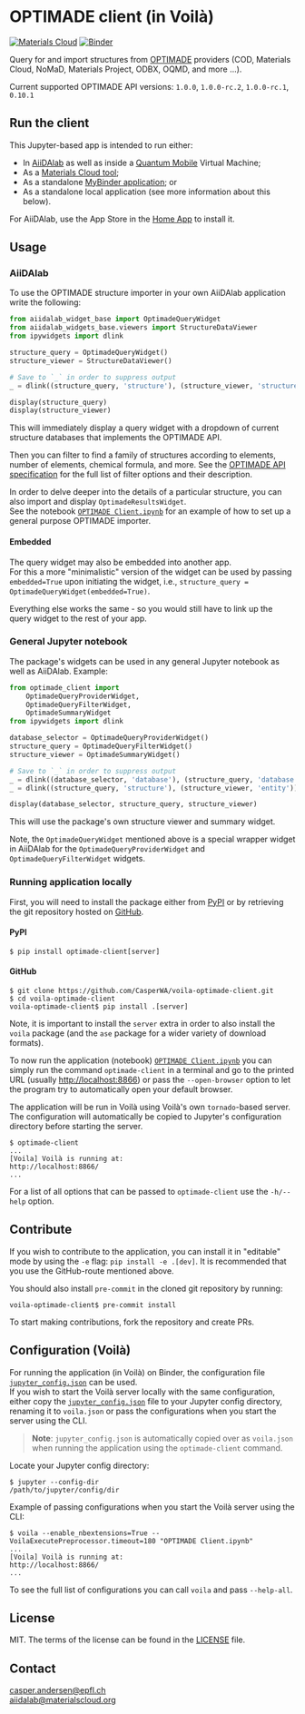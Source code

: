# OPTIMADE client (in Voilà)

[![Materials Cloud](https://img.shields.io/endpoint?url=https://raw.githubusercontent.com/CasperWA/voila-optimade-client/develop/docs/resources/mcloud_badge.json)](https://dev-tools.materialscloud.org/optimadeclient/)
[![Binder](https://mybinder.org/badge_logo.svg)](https://mybinder.org/v2/gh/CasperWA/voila-optimade-client/develop?urlpath=%2Fvoila%2Frender%2FOPTIMADE%20Client.ipynb)

Query for and import structures from [OPTIMADE](https://www.optimade.org) providers (COD, Materials Cloud, NoMaD, Materials Project, ODBX, OQMD, and more ...).

Current supported OPTIMADE API versions: `1.0.0`, `1.0.0-rc.2`, `1.0.0-rc.1`, `0.10.1`

## Run the client

This Jupyter-based app is intended to run either:

- In [AiiDAlab](https://aiidalab.materialscloud.org) as well as inside a [Quantum Mobile](https://materialscloud.org/work/quantum-mobile) Virtual Machine;
- As a [Materials Cloud tool](https://dev-tools.materialscloud.org/optimadeclient/);
- As a standalone [MyBinder application](https://mybinder.org/v2/gh/CasperWA/voila-optimade-client/develop?urlpath=%2Fvoila%2Frender%2FOPTIMADE%20Client.ipynb); or
- As a standalone local application (see more information about this below).

For AiiDAlab, use the App Store in the [Home App](https://github.com/aiidalab/aiidalab-home) to install it.

## Usage

### AiiDAlab

To use the OPTIMADE structure importer in your own AiiDAlab application write the following:

```python
from aiidalab_widget_base import OptimadeQueryWidget
from aiidalab_widgets_base.viewers import StructureDataViewer
from ipywidgets import dlink

structure_query = OptimadeQueryWidget()
structure_viewer = StructureDataViewer()

# Save to `_` in order to suppress output
_ = dlink((structure_query, 'structure'), (structure_viewer, 'structure'))

display(structure_query)
display(structure_viewer)
```

This will immediately display a query widget with a dropdown of current structure databases that implements the OPTIMADE API.

Then you can filter to find a family of structures according to elements, number of elements, chemical formula, and more.
See the [OPTIMADE API specification](https://github.com/Materials-Consortia/OPTiMaDe/blob/master/optimade.rst) for the full list of filter options and their description.

In order to delve deeper into the details of a particular structure, you can also import and display `OptimadeResultsWidget`.  
See the notebook [`OPTIMADE Client.ipynb`](OPTIMADE%20Client.ipynb) for an example of how to set up a general purpose OPTIMADE importer.

#### Embedded

The query widget may also be embedded into another app.  
For this a more "minimalistic" version of the widget can be used by passing `embedded=True` upon initiating the widget, i.e., `structure_query = OptimadeQueryWidget(embedded=True)`.

Everything else works the same - so you would still have to link up the query widget to the rest of your app.

### General Jupyter notebook

The package's widgets can be used in any general Jupyter notebook as well as AiiDAlab.
Example:

```python
from optimade_client import
    OptimadeQueryProviderWidget,
    OptimadeQueryFilterWidget,
    OptimadeSummaryWidget
from ipywidgets import dlink

database_selector = OptimadeQueryProviderWidget()
structure_query = OptimadeQueryFilterWidget()
structure_viewer = OptimadeSummaryWidget()

# Save to `_` in order to suppress output
_ = dlink((database_selector, 'database'), (structure_query, 'database'))
_ = dlink((structure_query, 'structure'), (structure_viewer, 'entity'))

display(database_selector, structure_query, structure_viewer)
```

This will use the package's own structure viewer and summary widget.

Note, the `OptimadeQueryWidget` mentioned above is a special wrapper widget in AiiDAlab for the `OptimadeQueryProviderWidget` and `OptimadeQueryFilterWidget` widgets.

### Running application locally

First, you will need to install the package either from [PyPI](https://pypi.org/project/optimade-client) or by retrieving the git repository hosted on [GitHub](https://github.com/CasperWA/voila-optimade-client).

#### PyPI

```shell
$ pip install optimade-client[server]
```

#### GitHub

```shell
$ git clone https://github.com/CasperWA/voila-optimade-client.git
$ cd voila-optimade-client
voila-optimade-client$ pip install .[server]
```

Note, it is important to install the `server` extra in order to also install the `voila` package (and the `ase` package for a wider variety of download formats).

To now run the application (notebook) [`OPTIMADE Client.ipynb`](OPTIMADE%20Client.ipynb) you can simply run the command `optimade-client` in a terminal and go to the printed URL (usually <http://localhost:8866>) or pass the `--open-browser` option to let the program try to automatically open your default browser.

The application will be run in Voilà using Voilà's own `tornado`-based server.
The configuration will automatically be copied to Jupyter's configuration directory before starting the server.

```shell
$ optimade-client
...
[Voila] Voilà is running at:
http://localhost:8866/
...
```

For a list of all options that can be passed to `optimade-client` use the `-h/--help` option.

## Contribute

If you wish to contribute to the application, you can install it in "editable" mode by using the `-e` flag: `pip install -e .[dev]`.
It is recommended that you use the GitHub-route mentioned above.

You should also install `pre-commit` in the cloned git repository by running:

```shell
voila-optimade-client$ pre-commit install
```

To start making contributions, fork the repository and create PRs.

## Configuration (Voilà)

For running the application (in Voilà) on Binder, the configuration file [`jupyter_config.json`](optimade_client/jupyter_config.json) can be used.  
If you wish to start the Voilà server locally with the same configuration, either copy the [`jupyter_config.json`](optimade_client/jupyter_config.json) file to your Jupyter config directory, renaming it to `voila.json` or pass the configurations when you start the server using the CLI.

> **Note**: `jupyter_config.json` is automatically copied over as `voila.json` when running the application using the `optimade-client` command.

Locate your Jupyter config directory:

```shell
$ jupyter --config-dir
/path/to/jupyter/config/dir
```

Example of passing configurations when you start the Voilà server using the CLI:

```shell
$ voila --enable_nbextensions=True --VoilaExecutePreprocessor.timeout=180 "OPTIMADE Client.ipynb"
...
[Voila] Voilà is running at:
http://localhost:8866/
...
```

To see the full list of configurations you can call `voila` and pass `--help-all`.

## License

MIT. The terms of the license can be found in the [LICENSE](LICENSE) file.

## Contact

casper.andersen@epfl.ch  
aiidalab@materialscloud.org
